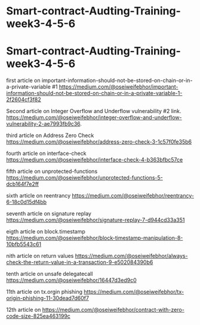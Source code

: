 # Smart-contract-Audting-Training-week3-4-5-6


# Smart-contract-Audting-Training-week3-4-5-6

first  article on  important-information-should-not-be-stored-on-chain-or-in-a-private-variable #1
https://medium.com/@oseiweifebhor/important-information-should-not-be-stored-on-chain-or-in-a-private-variable-1-2f2604cf3f82

Second  article on  Integer Overflow and Underflow vulnerability #2 link.
https://medium.com/@oseiweifebhor/integer-overflow-and-underflow-vulnerability-2-ae7993fb9c36.

third article on Address Zero Check
https://medium.com/@oseiweifebhor/address-zero-check-3-1c57f0fe35b6

fourth article on interface-check
https://medium.com/@oseiweifebhor/interface-check-4-b363bfbc57ce

fifth article on unprotected-functions
https://medium.com/@oseiweifebhor/unprotected-functions-5-dcb164f7e2ff

sixth article on reentrancy
https://medium.com/@oseiweifebhor/reentrancy-6-18c0d15df4bb

seventh article on signature replay
https://medium.com/@oseiweifebhor/signature-replay-7-d944cd33a351

eigth article on block.timestamp
https://medium.com/@oseiweifebhor/block-timestamp-manipulation-8-10bfb5543c61

nith article on return values
https://medium.com/@oseiweifebhor/always-check-the-return-value-in-a-transaction-9-e502084390b6

tenth article on unsafe delegatecall
https://medium.com/@oseiweifebhor/16447d3ed9c0

11th article on tx.orgin phishing
https://medium.com/@oseiweifebhor/tx-origin-phishing-11-30dead7d60f7

12th article on
https://medium.com/@oseiweifebhor/contract-with-zero-code-size-825ea463199c